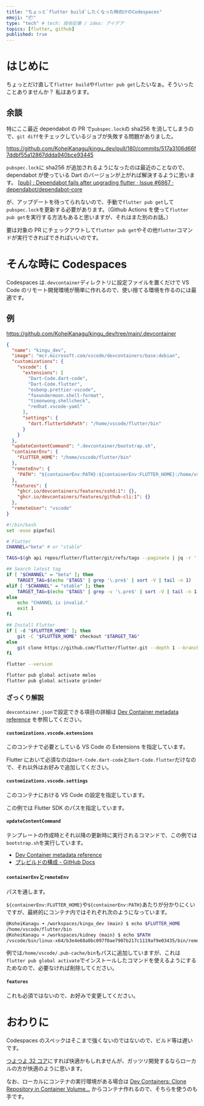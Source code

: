```yaml
---
title: "ちょっと`flutter build`したくなった時向けのCodespaces"
emoji: "📦"
type: "tech" # tech: 技術記事 / idea: アイデア
topics: [flutter, github]
published: true
---
```


# はじめに

ちょっとだけ直して`flutter build`や`flutter pub get`したいなぁ。そういったことありませんか？
私はあります。

## 余談

特にここ最近 dependabot の PR で`pubspec.lock`の sha256 を消してしまうので、`git diff`をチェックしているジョブが失敗する問題がありました。

https://github.com/KoheiKanagu/kingu_dev/pull/180/commits/517a3106d66f7ddbf55a12867ddda940bce93445

`pubspec.lock`に sha256 が追加されるようになったのは最近のことなので、dependabot が使っている Dart のバージョンが上がれば解決するように思います。
[\[pub\] : Dependabot fails after upgrading flutter · Issue \#6867 · dependabot/dependabot\-core](https://github.com/dependabot/dependabot-core/issues/6867)

が、アップデートを待ってられないので、手動で`flutter pub get`して`pubspec.lock`を更新する必要があります。（Github Actions を使って`flutter pub get`を実行する方法もあると思いますが、それはまた別のお話。）

要は対象の PR にチェックアウトして`flutter pub get`やその他`flutter`コマンドが実行できればできればいいのです。

# そんな時に Codespaces

Codespaces は`.devcontainer`ディレクトリに設定ファイルを置くだけで VS Code のリモート開発環境が簡単に作れるので、使い捨てる環境を作るのには最適です。

## 例

https://github.com/KoheiKanagu/kingu_dev/tree/main/.devcontainer

```json:.devcontainer/devcontainer.json
{
  "name": "kingu_dev",
  "image": "mcr.microsoft.com/vscode/devcontainers/base:debian",
  "customizations": {
    "vscode": {
      "extensions": [
        "Dart-Code.dart-code",
        "Dart-Code.flutter",
        "esbenp.prettier-vscode",
        "foxundermoon.shell-format",
        "timonwong.shellcheck",
        "redhat.vscode-yaml"
      ],
      "settings": {
        "dart.flutterSdkPath": "/home/vscode/flutter/bin"
      }
    }
  },
  "updateContentCommand": ".devcontainer/bootstrap.sh",
  "containerEnv": {
    "FLUTTER_HOME": "/home/vscode/flutter/bin"
  },
  "remoteEnv": {
    "PATH": "${containerEnv:PATH}:${containerEnv:FLUTTER_HOME}:/home/vscode/.pub-cache/bin"
  },
  "features": {
    "ghcr.io/devcontainers/features/sshd:1": {},
    "ghcr.io/devcontainers/features/github-cli:1": {}
  },
  "remoteUser": "vscode"
}
```

```sh:.devcontainer/bootstrap.sh
#!/bin/bash
set -euxo pipefail

# Flutter
CHANNEL="beta" # or "stable"

TAGS=$(gh api repos/flutter/flutter/git/refs/tags --paginate | jq -r '.[].ref' | sed 's/refs\/tags\///' | grep '^[0-9].*')

## Search latest tag
if [ "$CHANNEL" = "beta" ]; then
    TARGET_TAG=$(echo "$TAGS" | grep '\.pre$' | sort -V | tail -n 1)
elif [ "$CHANNEL" = "stable" ]; then
    TARGET_TAG=$(echo "$TAGS" | grep -v '\.pre$' | sort -V | tail -n 1)
else
    echo "CHANNEL is invalid."
    exit 1
fi

## Install Flutter
if [ -d "$FLUTTER_HOME" ]; then
    git -C "$FLUTTER_HOME" checkout "$TARGET_TAG"
else
    git clone https://github.com/flutter/flutter.git --depth 1 --branch "$TARGET_TAG" "$HOME/flutter"
fi

flutter --version

flutter pub global activate melos
flutter pub global activate grinder
```

### ざっくり解説

`devcontainer.json`で設定できる項目の詳細は [Dev Container metadata reference](https://containers.dev/implementors/json_reference/) を参照してください。

#### `customizations.vscode.extensions`

このコンテナで必要としている VS Code の Extensions を指定しています。

Flutter において必須なのは`Dart-Code.dart-code`と`Dart-Code.flutter`だけなので、それ以外はお好みで追加してください。

#### `customizations.vscode.settings`

このコンテナにおける VS Code の設定を指定しています。

この例では Flutter SDK のパスを指定しています。

#### `updateContentCommand`

テンプレートの作成時とそれ以降の更新時に実行されるコマンドで、この例では`bootstrap.sh`を実行しています。

- [Dev Container metadata reference](https://containers.dev/implementors/json_reference/#lifecycle-scripts)
- [プレビルドの構成 \- GitHub Docs](https://docs.github.com/ja/codespaces/prebuilding-your-codespaces/configuring-prebuilds#configuring-time-consuming-tasks-to-be-included-in-the-prebuild)

#### `containerEnv`と`remoteEnv`

パスを通します。

`${containerEnv:FLUTTER_HOME}`や`${containerEnv:PATH}`あたりが分かりにくいですが、最終的にコンテナ内ではそれぞれ次のようになっています。

```sh
@KoheiKanagu ➜ /workspaces/kingu_dev (main) $ echo $FLUTTER_HOME
/home/vscode/flutter/bin
@KoheiKanagu ➜ /workspaces/kidney (main) $ echo $PATH
/vscode/bin/linux-x64/b3e4e68a0bc097f0ae7907b217c1119af9e03435/bin/remote-cli:/usr/local/sbin:/usr/local/bin:/usr/sbin:/usr/bin:/sbin:/bin:/home/vscode/flutter/bin:/home/vscode/.pub-cache/bin:/home/vscode/.local/bin
```

例では`/home/vscode/.pub-cache/bin`もパスに追加していますが、これは`flutter pub global activate`でインストールしたコマンドを使えるようにするためなので、必要なければ削除してください。

#### `features`

これも必須ではないので、お好みで変更してください。

# おわりに

Codespaces のスペックはそこまで強くないのではないので、ビルド等は遅いです。

[つよつよ 32 コア](https://docs.github.com/ja/billing/managing-billing-for-github-codespaces/about-billing-for-github-codespaces#pricing-for-paid-usage)にすれば快適かもしれませんが、ガッツリ開発するならローカルの方が快適のように思います。

なお、ローカルにコンテナの実行環境がある場合は [Dev Containers: Clone Repository in Container Volume...](https://code.visualstudio.com/docs/devcontainers/containers#_quick-start-open-a-git-repository-or-github-pr-in-an-isolated-container-volume) からコンテナ作れるので、そちらを使うのも手です。
